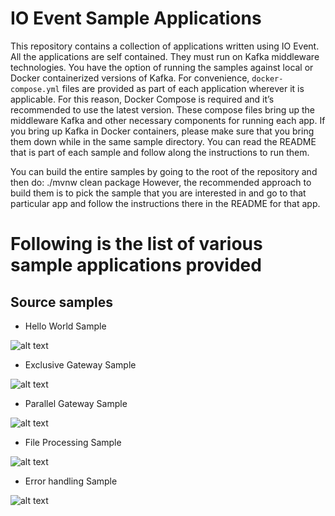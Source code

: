 # IO Event Sample Applications
This repository contains a collection of applications written using IO Event. All the applications are self contained. They must run on Kafka middleware technologies. You have the option of running the samples against local or Docker containerized versions of Kafka. For convenience, `docker-compose.yml` files are provided as part of each application wherever it is applicable. For this reason, Docker Compose is required and it’s recommended to use the latest version. These compose files bring up the middleware Kafka and other necessary components for running each app. If you bring up Kafka in Docker containers, please make sure that you bring them down while in the same sample directory. You can read the README that is part of each sample and follow along the instructions to run them.

You can build the entire samples by going to the root of the repository and then do: ./mvnw clean package However, the recommended approach to build them is to pick the sample that you are interested in and go to that particular app and follow the instructions there in the README for that app.

# Following is the list of various sample applications provided

## Source samples

* Hello World Sample

![alt text](https://raw.githubusercontent.com/ioevent-io/io-ioevent-samples/main/ioevent-hello-world/ioevent-hello-world-diagram.jpg)

* Exclusive Gateway Sample

![alt text](https://raw.githubusercontent.com/ioevent-io/io-ioevent-samples/main/ioevent-exclusive-exemple/ioevent-exclusive-flow-exemple.jpg)

* Parallel Gateway Sample

![alt text](https://raw.githubusercontent.com/ioevent-io/io-ioevent-samples/main/ioevent-parallel-exemple/ioevent-parrallel-flow-exemple.jpg)

* File Processing Sample

![alt text](https://raw.githubusercontent.com/ioevent-io/io-ioevent-samples/main/ioevent-file-processing/ioevent-file-processing-exemple.jpg)

* Error handling Sample

![alt text](https://raw.githubusercontent.com/ioevent-io/io-ioevent-samples/main/ioevent-error-handling-sample/ioevent-error-handling-flow-sample.jpg)
